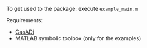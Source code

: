 To get used to the package: execute `example_main.m`

Requirements:
- [CasADi](https://web.casadi.org/)
- MATLAB symbolic toolbox (only for the examples)